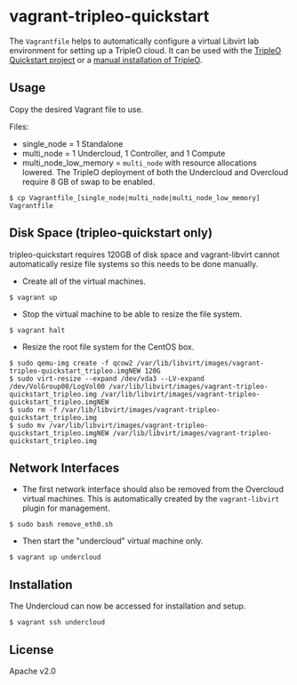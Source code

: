 # vagrant-tripleo-quickstart

The `Vagrantfile` helps to automatically configure a virtual Libvirt lab environment for setting up a TripleO cloud. It can be used with the [TripleO Quickstart project](https://docs.openstack.org/tripleo-quickstart/latest/) or a [manual installation of TripleO](https://ekultails.github.io/rootpages/openstack.html#id6).

## Usage

Copy the desired Vagrant file to use.

Files:

- single_node = 1 Standalone
- multi_node = 1 Undercloud, 1 Controller, and 1 Compute
- multi_node_low_memory = `multi_node` with resource allocations lowered. The TripleO deployment of both the Undercloud and Overcloud require 8 GB of swap to be enabled.

```
$ cp Vagrantfile_[single_node|multi_node|multi_node_low_memory] Vagrantfile
```

## Disk Space (tripleo-quickstart only)

tripleo-quickstart requires 120GB of disk space and vagrant-libvirt cannot automatically resize file systems so this needs to be done manually.

* Create all of the virtual machines.

```
$ vagrant up
```

* Stop the virtual machine to be able to resize the file system.

```
$ vagrant halt
```

* Resize the root file system for the CentOS box.

```
$ sudo qemu-img create -f qcow2 /var/lib/libvirt/images/vagrant-tripleo-quickstart_tripleo.imgNEW 120G
$ sudo virt-resize --expand /dev/vda3 --LV-expand /dev/VolGroup00/LogVol00 /var/lib/libvirt/images/vagrant-tripleo-quickstart_tripleo.img /var/lib/libvirt/images/vagrant-tripleo-quickstart_tripleo.imgNEW
$ sudo rm -f /var/lib/libvirt/images/vagrant-tripleo-quickstart_tripleo.img
$ sudo mv /var/lib/libvirt/images/vagrant-tripleo-quickstart_tripleo.imgNEW /var/lib/libvirt/images/vagrant-tripleo-quickstart_tripleo.img
```

## Network Interfaces

* The first network interface should also be removed from the Overcloud virtual machines. This is automatically created by the `vagrant-libvirt` plugin for management.

```
$ sudo bash remove_eth0.sh
```

* Then start the "undercloud" virtual machine only.

```
$ vagrant up undercloud
```

## Installation

The Undercloud can now be accessed for installation and setup.

```
$ vagrant ssh undercloud
```

## License

Apache v2.0
